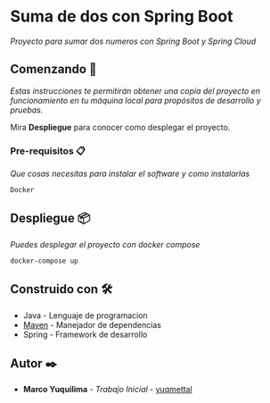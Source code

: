 # Suma de dos con Spring Boot

_Proyecto para sumar dos numeros con Spring Boot y Spring Cloud_

## Comenzando 🚀

_Estas instrucciones te permitirán obtener una copia del proyecto en funcionamiento en tu máquina local para propósitos de desarrollo y pruebas._

Mira **Despliegue** para conocer como desplegar el proyecto.


### Pre-requisitos 📋

_Que cosas necesitas para instalar el software y como instalarlas_

```
Docker
```


## Despliegue 📦

_Puedes desplegar el proyecto con docker compose_
```
docker-compose up
```

## Construido con 🛠️


* Java - Lenguaje de programacion
* [Maven](https://maven.apache.org/) - Manejador de dependencias
* Spring - Framework de desarrollo

## Autor ✒️


* **Marco Yuquilima** - *Trabajo Inicial* - [yuqmettal](https://github.com/yuqmettal)